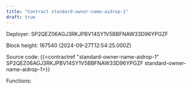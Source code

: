```yaml
---
title: "Contract standard-owner-name-aidrop-1"
draft: true
---
```

Deployer: SP2QEZ06AGJ3RKJPBV14SY1V5BBFNAW33D96YPGZF


 



Block height: 167540 (2024-09-27T12:54:25.000Z)

Source code: {{<contractref "standard-owner-name-aidrop-1" SP2QEZ06AGJ3RKJPBV14SY1V5BBFNAW33D96YPGZF standard-owner-name-aidrop-1>}}

Functions:


